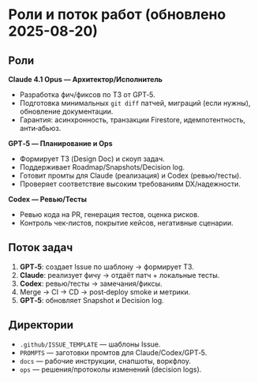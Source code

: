 # Роли и поток работ (обновлено 2025-08-20)

## Роли
**Claude 4.1 Opus — Архитектор/Исполнитель**
- Разработка фич/фиксов по ТЗ от GPT‑5.
- Подготовка минимальных `git diff` патчей, миграций (если нужны), обновление документации.
- Гарантия: асинхронность, транзакции Firestore, идемпотентность, анти‑абьюз.

**GPT‑5 — Планирование и Ops**
- Формирует ТЗ (Design Doc) и скоуп задач.
- Поддерживает Roadmap/Snapshots/Decision log.
- Готовит промты для Claude (реализация) и Codex (ревью/тесты).
- Проверяет соответствие высоким требованиям DX/надежности.

**Codex — Ревью/Тесты**
- Ревью кода на PR, генерация тестов, оценка рисков.
- Контроль чек‑листов, покрытие кейсов, негативные сценарии.

## Поток задач
1. **GPT‑5**: создает Issue по шаблону → формирует ТЗ.
2. **Claude**: реализует фичу → отдаёт патч + локальные тесты.
3. **Codex**: ревью/тесты → замечания/фиксы.
4. Merge → CI → CD → post‑deploy smoke и метрики.
5. **GPT‑5**: обновляет Snapshot и Decision log.

## Директории
- `.github/ISSUE_TEMPLATE` — шаблоны Issue.
- `PROMPTS` — заготовки промтов для Claude/Codex/GPT‑5.
- `docs` — рабочие инструкции, снапшоты, воркфлоу.
- `ops` — решения/протоколы изменений (decision logs).
